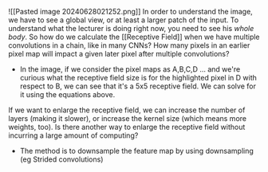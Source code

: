 ![[Pasted image 20240628021252.png]]
In order to understand the image, we have to see a global view, or at least a larger patch of the input. To understand what the lecturer is doing right now, you need to see his *whole body*.
So how do we calculate the [[Receptive Field]] when we have multiple convolutions in a chain, like in many CNNs?
How many pixels in an earlier pixel map will impact a given later pixel after multiple convolutions?
- In the image, if we consider the pixel maps as A,B,C,D ... and we're curious what the receptive field size is for the highlighted pixel in D with respect to B, we can see that it's a 5x5 receptive field. We can solve for it using the equations above.

If we want to enlarge the receptive field, we can increase the number of layers (making it slower), or increase the kernel size (which means more weights, too). Is there another way to enlarge the receptive field without incurring a large amount of computing?
- The method is to downsample the feature map by using downsampling (eg Strided convolutions)